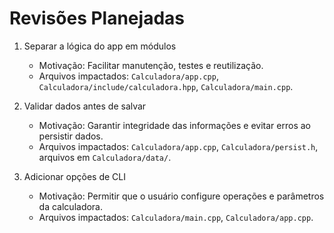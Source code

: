 # Revisões Planejadas

1. Separar a lógica do app em módulos
   - Motivação: Facilitar manutenção, testes e reutilização.
   - Arquivos impactados: `Calculadora/app.cpp`, `Calculadora/include/calculadora.hpp`, `Calculadora/main.cpp`.

2. Validar dados antes de salvar
   - Motivação: Garantir integridade das informações e evitar erros ao persistir dados.
   - Arquivos impactados: `Calculadora/app.cpp`, `Calculadora/persist.h`, arquivos em `Calculadora/data/`.

3. Adicionar opções de CLI
   - Motivação: Permitir que o usuário configure operações e parâmetros da calculadora.
   - Arquivos impactados: `Calculadora/main.cpp`, `Calculadora/app.cpp`.
